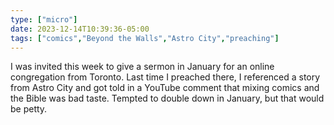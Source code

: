 ```yaml
---
type: ["micro"]
date: 2023-12-14T10:39:36-05:00
tags: ["comics","Beyond the Walls","Astro City","preaching"]
---
```

I was invited this week to give a sermon in January for an online congregation from Toronto. Last time I preached there, I referenced a story from Astro City and got told in a YouTube comment that mixing comics and the Bible was bad taste. Tempted to double down in January, but that would be petty.
